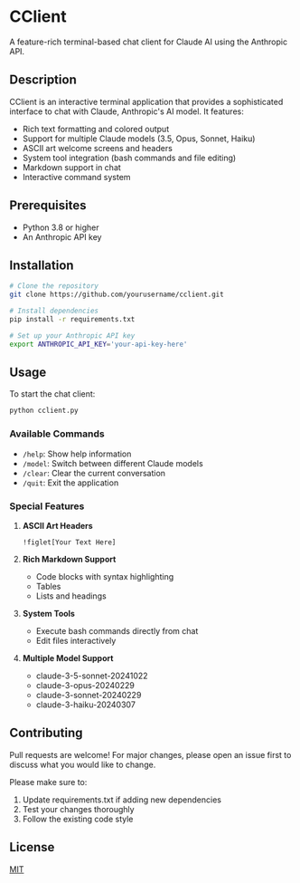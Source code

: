 # CClient

A feature-rich terminal-based chat client for Claude AI using the Anthropic API.

## Description
CClient is an interactive terminal application that provides a sophisticated interface to chat with Claude, Anthropic's AI model. It features:

- Rich text formatting and colored output
- Support for multiple Claude models (3.5, Opus, Sonnet, Haiku)
- ASCII art welcome screens and headers
- System tool integration (bash commands and file editing)
- Markdown support in chat
- Interactive command system

## Prerequisites
- Python 3.8 or higher
- An Anthropic API key

## Installation
```bash
# Clone the repository
git clone https://github.com/yourusername/cclient.git

# Install dependencies
pip install -r requirements.txt

# Set up your Anthropic API key
export ANTHROPIC_API_KEY='your-api-key-here'
```

## Usage
To start the chat client:
```bash
python cclient.py
```

### Available Commands
- `/help`: Show help information
- `/model`: Switch between different Claude models
- `/clear`: Clear the current conversation
- `/quit`: Exit the application

### Special Features
1. **ASCII Art Headers**
   ```
   !figlet[Your Text Here]
   ```

2. **Rich Markdown Support**
   - Code blocks with syntax highlighting
   - Tables
   - Lists and headings

3. **System Tools**
   - Execute bash commands directly from chat
   - Edit files interactively

4. **Multiple Model Support**
   - claude-3-5-sonnet-20241022
   - claude-3-opus-20240229
   - claude-3-sonnet-20240229
   - claude-3-haiku-20240307

## Contributing
Pull requests are welcome! For major changes, please open an issue first to discuss what you would like to change.

Please make sure to:
1. Update requirements.txt if adding new dependencies
2. Test your changes thoroughly
3. Follow the existing code style

## License
[MIT](https://choosealicense.com/licenses/mit/)
